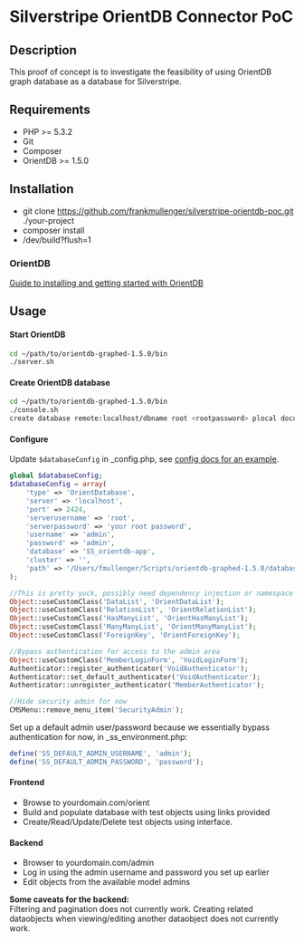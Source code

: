 # Silverstripe OrientDB Connector PoC

## Description

This proof of concept is to investigate the feasibility of using OrientDB graph database as a database for Silverstripe.

## Requirements

* PHP >= 5.3.2
* Git
* Composer
* OrientDB >= 1.5.0

## Installation

* git clone https://github.com/frankmullenger/silverstripe-orientdb-poc.git ./your-project
* composer install
* /dev/build?flush=1

### OrientDB
[Guide to installing and getting started with OrientDB](http://www.sitepoint.com/a-look-at-orientdb-the-graph-document-nosql/)

## Usage

#### Start OrientDB
```bash
cd ~/path/to/orientdb-graphed-1.5.0/bin
./server.sh
```

#### Create OrientDB database
```bash
cd ~/path/to/orientdb-graphed-1.5.0/bin
./console.sh
create database remote:localhost/dbname root <rootpassword> plocal document
```

#### Configure
Update ```$databaseConfig``` in _config.php, see [config docs for an example](https://github.com/frankmullenger/silverstripe-orientdb-poc/blob/master/app/docs/en/Config.md).

```php
global $databaseConfig;
$databaseConfig = array(
	'type' => 'OrientDatabase',
	'server' => 'localhost',
	'port' => 2424,
	'serverusername' => 'root',
	'serverpassword' => 'your root password',
	'username' => 'admin',
	'password' => 'admin',
	'database' => 'SS_orientdb-app',
	'cluster' => '',
	'path' => '/Users/fmullenger/Scripts/orientdb-graphed-1.5.0/databases',
);

//This is pretty yuck, possibly need dependency injection or namespace solution
Object::useCustomClass('DataList', 'OrientDataList');
Object::useCustomClass('RelationList', 'OrientRelationList');
Object::useCustomClass('HasManyList', 'OrientHasManyList');
Object::useCustomClass('ManyManyList', 'OrientManyManyList');
Object::useCustomClass('ForeignKey', 'OrientForeignKey');

//Bypass authentication for access to the admin area
Object::useCustomClass('MemberLoginForm', 'VoidLoginForm');
Authenticator::register_authenticator('VoidAuthenticator');
Authenticator::set_default_authenticator('VoidAuthenticator');
Authenticator::unregister_authenticator('MemberAuthenticator');

//Hide security admin for now
CMSMenu::remove_menu_item('SecurityAdmin');
```

Set up a default admin user/password because we essentially bypass authentication for now, in \_ss\_environment.php:
```php
define('SS_DEFAULT_ADMIN_USERNAME', 'admin');
define('SS_DEFAULT_ADMIN_PASSWORD', 'password');
```

#### Frontend
* Browse to yourdomain.com/orient
* Build and populate database with test objects using links provided
* Create/Read/Update/Delete test objects using interface.

#### Backend
* Browser to yourdomain.com/admin
* Log in using the admin username and password you set up earlier
* Edit objects from the available model admins

__Some caveats for the backend:__  
Filtering and pagination does not currently work. Creating related dataobjects when viewing/editing another dataobject does not currently work.



